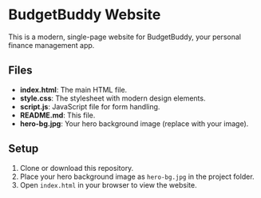 # BudgetBuddy Website

This is a modern, single-page website for BudgetBuddy, your personal finance management app.

## Files

- **index.html**: The main HTML file.
- **style.css**: The stylesheet with modern design elements.
- **script.js**: JavaScript file for form handling.
- **README.md**: This file.
- **hero-bg.jpg**: Your hero background image (replace with your image).

## Setup

1. Clone or download this repository.
2. Place your hero background image as `hero-bg.jpg` in the project folder.
3. Open `index.html` in your browser to view the website.
